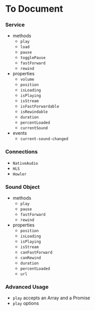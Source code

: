 # To Document


### Service
* methods
  * `play`
  * `load`
  * `pause`
  * `togglePause`
  * `fastForward`
  * `rewind`
* properties
  * `volume`
  * `position`
  * `isLoading`
  * `isPlaying`
  * `isStream`
  * `isFastForwardable`
  * `isRewindable`
  * `duration`
  * `percentLoaded`
  * `currentSound`
* events
  * `current-sound-changed`

### Connections
* `NativeAudio`
* `HLS`
* `Howler`


### Sound Object
* methods
  * `play`
  * `pause`
  * `fastForward`
  * `rewind`
* properties
  * `position`
  * `isLoading`
  * `isPlaying`
  * `isStream`
  * `canFastForward`
  * `canRewind`
  * `duration`
  * `percentLoaded`
  * `url`

### Advanced Usage
* `play` accepts an Array and a Promise
* `play` options
